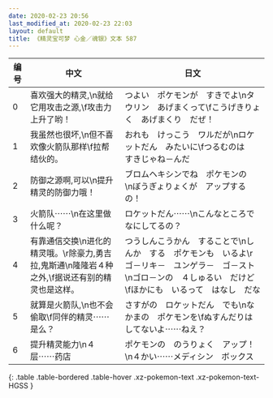 ```yaml
---
date: 2020-02-23 20:56
last_modified_at: 2020-02-23 22:03
layout: default
title: 《精灵宝可梦 心金／魂银》文本 587
---
```

| 编号 | 中文 | 日文 |
| ---- | ---- | ---- |
| 0 | 喜欢强大的精灵,\n就给它用攻击之源,\f攻击力上升了哟！ | つよい　ポケモンが　すきでよ\nタウリン　あげまくって\fこうげきりょく　あげまくり　だぜ！ |
| 1 | 我虽然也很坏,\n但不喜欢像火箭队那样\f拉帮结伙的。 | おれも　けっこう　ワルだが\nロケットだん　みたいに\fつるむのは　すきじゃね－んだ |
| 2 | 防御之源啊,可以\n提升精灵的防御力哦！ | ブロムヘキシンでね　ポケモンの　\nぼうぎょりょくが　アップするの！ |
| 3 | 火箭队⋯⋯\n在这里做什么呢？ | ロケットだん⋯⋯\nこんなところで　なにしてるの？ |
| 4 | 有靠通信交换\n进化的精灵哦。\r除豪力,勇吉拉,鬼斯通\n隆隆岩４种之外,\f据说还有别的精灵也是这样。 | つうしんこうかん　することで\nしんか　する　ポケモンも　いるよ\rゴ－リキ－　ユンゲラ－　ゴ－スト\nゴロ－ンの　４しゅるい　だけど\fほかにも　いるって　はなし　だな |
| 5 | 就算是火箭队,\n也不会偷取\f同伴的精灵⋯⋯是么？ | さすがの　ロケットだん　でも\nなかまの　ポケモンを\fぬすんだりは　してないよ⋯⋯ねえ？ |
| 6 | 提升精灵能力\n４层⋯⋯药店 | ポケモンの　のうりょく　アップ！\n４かい⋯⋯メディシン　ボックス |
{: .table .table-bordered .table-hover .xz-pokemon-text .xz-pokemon-text-HGSS }